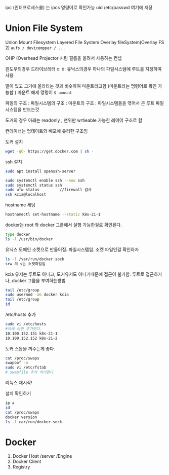 ipc (인터프로세스콜) 는 ipcs 명령어로 확인가능
uid /etc/passwd 여기에 저장


# Union File System
Union Mount Filesystem
Layered File System
Overlay fileSystem(Overlay FS 2)
```aufs / devicempper / ...```


OHP (Overhead Projector 처럼 필름을 올려서 사용하는 컨셉

윈도우의경우 드라이브레터 c: d:
유닉스의경우 하나의 파일시스템에 루트를 지정하여 사용

말이 있고 그거에 올라타는 것과 비슷하여 마운트라고함 (마운트라는 명령어로 확인 가능함 ) 
마운트 해제 명령어
```$ umount```


파일의 구조 : 
파일시스템의 구조 :
마운트의 구조 : 파일시스템들을 엮어서 큰 루트 파일 시스템을 만드는것


도커의 경우 아래는 readonly , 맨위만 wrtieable 가능한 레이어 구조로 함

컨테이너는 업데이트와 배포에 유리한 구조임


도커 설치
``` sh
wget -qO- https://get.docker.com | sh -
```

ssh 설치
``` sh
sudo apt install openssh-server

sudo systemctl enable ssh --now ssh
sudo systemctl status ssh
sudo ufw status         //firewall 검사
ssh kcia@localhost      
```

hostname 세팅
``` sh
hostnamectl set-hostname --static k8s-21-1
```

docker는 root 와 docker 그룹에서 실행 가능한걸로 확인된다.
``` sh
type docker 
ls -l /usr/bin/docker
```

유닉스 도메인 소켓으로 만들어짐. 파일시스템임. 소켓 파일인걸 확인하자
``` sh
ls -l /var/run/docker.sock
srw 의 s는 소켓파일임
```

kcia 유저는 루트도 아니고, 도커유저도 아니기때문에  접근이 불가함.
루트로 접근하거나, docker 그룹을 부여하는방법
``` sh
tail /etc/group
sudo usermod -aG docker kcia
tail /etc/group
id
```

/etc/hosts 추가
``` sh
sudo vi /etc/hosts
#아래 라인 추가한다.
10.100.152.151 k8s-21-1
10.100.152.152 k8s-21-2
```

도커 스왑을 꺼주는게 좋다.
``` sh
cat /proc/swaps
swapoof -a
sudo vi /etc/fstab 
# swapfile 주석 처리한다
```

리눅스 재시작!

설치 확인하기
``` sh
ip a
id
cat /proc/swaps
docker version
ls -l car/run/docker.sock
```




# Docker
1. Docker Host /server /Engine
2. Docker Client
3. Registry




